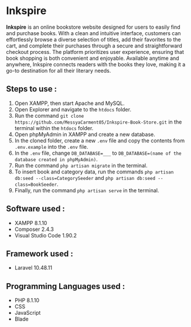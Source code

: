 # Inkspire
**Inkspire** is an online bookstore website designed for users to easily find and purchase books. With a clean and intuitive interface, customers can effortlessly browse a diverse selection of titles, add their favorites to the cart, and complete their purchases through a secure and straightforward checkout process. The platform prioritizes user experience, ensuring that book shopping is both convenient and enjoyable. Available anytime and anywhere, Inkspire connects readers with the books they love, making it a go-to destination for all their literary needs.

## Steps to use :
1. Open XAMPP, then start Apache and MySQL.
2. Open Explorer and navigate to the `htdocs` folder.
3. Run the command `git clone https://github.com/MessyaCarment05/Inkspire-Book-Store.git` in the terminal within the `htdocs` folder.
4. Open phpMyAdmin in XAMPP and create a new database.
5. In the cloned folder, create a new `.env` file and copy the contents from `.env.example` into the `.env` file.
6. In the `.env` file, change `DB_DATABASE=___` to `DB_DATABASE=(name of the database created in phpMyAdmin)`.
7. Run the command `php artisan migrate` in the terminal.
8. To insert book and category data, run the commands `php artisan db:seed --class=CategorySeeder` and `php artisan db:seed --class=BookSeeder`.
9. Finally, run the command `php artisan serve` in the terminal.
   
## Software used :
- XAMPP 8.1.10
- Composer 2.4.3
- Visual Studio Code 1.90.2

## Framework used :
- Laravel 10.48.11

## Programming Languages used :
- PHP 8.1.10
- CSS
- JavaScript
- Blade
